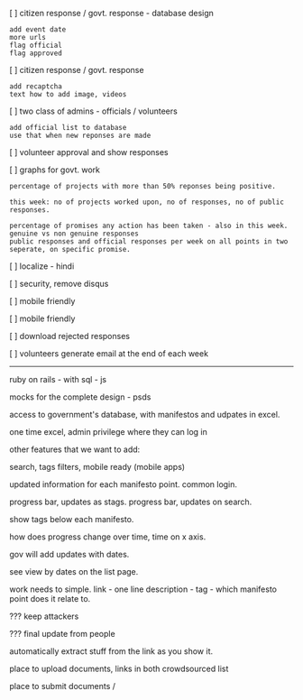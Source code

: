 [ ] citizen response / govt. response - database design

	add event date
	more urls
	flag official
	flag approved

[ ] citizen response / govt. response

	add recaptcha
	text how to add image, videos

[ ] two class of admins - officials / volunteers

	add official list to database
	use that when new reponses are made

[ ] volunteer approval and show responses

[ ] graphs for govt. work

	percentage of projects with more than 50% reponses being positive.

	this week: no of projects worked upon, no of responses, no of public responses.

	percentage of promises any action has been taken - also in this week.
	genuine vs non genuine responses
	public responses and official responses per week on all points in two seperate, on specific promise.


[ ] localize - hindi

[ ] security, remove disqus

[ ] mobile friendly

[ ] mobile friendly

[ ] download rejected responses

[ ] volunteers generate email at the end of each week

 ------------

ruby on rails - with sql - js

mocks for the complete design - psds

access to government's database, with manifestos and udpates in excel.

one time excel, admin privilege where they can log in

other features that we want to add:

search, tags filters, mobile ready (mobile apps)

updated information for each manifesto point. common login.

progress bar, updates as stags.
progress bar, updates on search.

show tags below each manifesto.

how does progress change over time, time on x axis.

gov will add updates with dates.

see view by dates on the list page.

work needs to simple. link - one line description - tag - which manifesto point
does it relate to.

??? keep attackers

??? final update from people

automatically extract stuff from the link as you show it.

place to upload documents, links in both crowdsourced list

place to submit documents /


